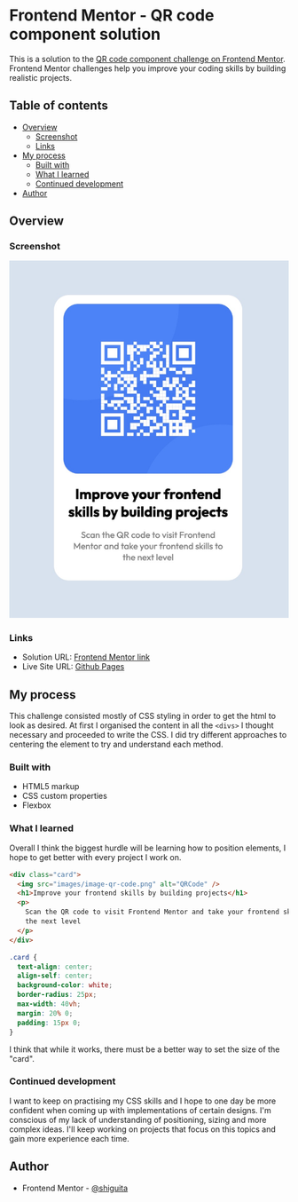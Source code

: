 # Frontend Mentor - QR code component solution

This is a solution to the [QR code component challenge on Frontend Mentor](https://www.frontendmentor.io/challenges/qr-code-component-iux_sIO_H). Frontend Mentor challenges help you improve your coding skills by building realistic projects.

## Table of contents

- [Overview](#overview)
  - [Screenshot](#screenshot)
  - [Links](#links)
- [My process](#my-process)
  - [Built with](#built-with)
  - [What I learned](#what-i-learned)
  - [Continued development](#continued-development)
- [Author](#author)

## Overview

### Screenshot

![screenshot](screenshot.jpg)

### Links

- Solution URL: [Frontend Mentor link](https://www.frontendmentor.io/solutions/simple-and-flawed-html-and-css-implementation-of-qr-code-challenge-Y_NjLSwGzt)
- Live Site URL: [Github Pages](https://shiguita.github.io/FM-QR_Component/)

## My process

This challenge consisted mostly of CSS styling in order to get the html to look as desired. At first I organised the content in all the `<divs>` I thought necessary and proceeded to write the CSS. I did try different approaches to centering the element to try and understand each method.

### Built with

- HTML5 markup
- CSS custom properties
- Flexbox

### What I learned

Overall I think the biggest hurdle will be learning how to position elements, I hope to get better with every project I work on.

```html
<div class="card">
  <img src="images/image-qr-code.png" alt="QRCode" />
  <h1>Improve your frontend skills by building projects</h1>
  <p>
    Scan the QR code to visit Frontend Mentor and take your frontend skills to
    the next level
  </p>
</div>
```

```css
.card {
  text-align: center;
  align-self: center;
  background-color: white;
  border-radius: 25px;
  max-width: 40vh;
  margin: 20% 0;
  padding: 15px 0;
}
```

I think that while it works, there must be a better way to set the size of the "card".

### Continued development

I want to keep on practising my CSS skills and I hope to one day be more confident when coming up with implementations of certain designs. I'm conscious of my lack of understanding of positioning, sizing and more complex ideas. I'll keep working on projects that focus on this topics and gain more experience each time.

## Author

- Frontend Mentor - [@shiguita](https://www.frontendmentor.io/profile/shiguita)
